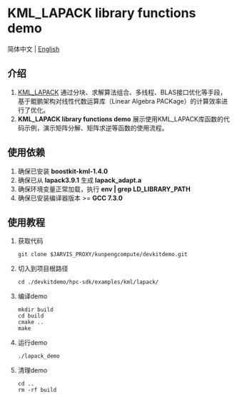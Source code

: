 # **KML_LAPACK library functions demo**

简体中文 | [English](README_en.md)

## 介绍

1. [KML_LAPACK](https://www.hikunpeng.com/document/detail/zh/kunpengaccel/math-lib/devg-kml/kunpengaccel_kml_16_0203.html)
   通过分块、求解算法组合、多线程、BLAS接口优化等手段，基于鲲鹏架构对线性代数运算库（Linear Algebra PACKage）的计算效率进行了优化。
2. **KML_LAPACK library functions demo** 展示使用KML_LAPACK库函数的代码示例，演示矩阵分解、矩阵求逆等函数的使用流程。

## 使用依赖

1. 确保已安装 **boostkit-kml-1.4.0**
2. 确保已从 **lapack3.9.1** 生成 **lapack_adapt.a**
3. 确保环境变量正常加载，执行 **env | grep LD_LIBRARY_PATH**
4. 确保已安装编译器版本 >= **GCC 7.3.0**

## 使用教程

1. 获取代码

   ```shell
   git clone $JARVIS_PROXY/kunpengcompute/devkitdemo.git
   ```

2. 切入到项目根路径

   ```shell
   cd ./devkitdemo/hpc-sdk/examples/kml/lapack/
   ```

3. 编译demo

   ```shell
   mkdir build
   cd build
   cmake ..
   make
   ```

4. 运行demo

   ```shell
   ./lapack_demo
   ```

5. 清理demo

   ```shell
   cd ..
   rm -rf build
   ```